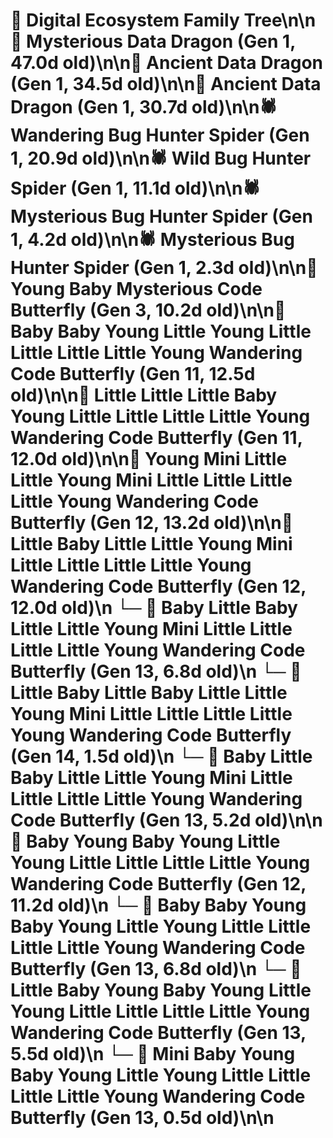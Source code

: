 # 🌳 Digital Ecosystem Family Tree\n\n🐉 Mysterious Data Dragon (Gen 1, 47.0d old)\n\n🐉 Ancient Data Dragon (Gen 1, 34.5d old)\n\n🐉 Ancient Data Dragon (Gen 1, 30.7d old)\n\n🕷️ Wandering Bug Hunter Spider (Gen 1, 20.9d old)\n\n🕷️ Wild Bug Hunter Spider (Gen 1, 11.1d old)\n\n🕷️ Mysterious Bug Hunter Spider (Gen 1, 4.2d old)\n\n🕷️ Mysterious Bug Hunter Spider (Gen 1, 2.3d old)\n\n🦋 Young Baby Mysterious Code Butterfly (Gen 3, 10.2d old)\n\n🦋 Baby Baby Young Little Young Little Little Little Little Young Wandering Code Butterfly (Gen 11, 12.5d old)\n\n🦋 Little Little Little Baby Young Little Little Little Little Young Wandering Code Butterfly (Gen 11, 12.0d old)\n\n🦋 Young Mini Little Little Young Mini Little Little Little Little Young Wandering Code Butterfly (Gen 12, 13.2d old)\n\n🦋 Little Baby Little Little Young Mini Little Little Little Little Young Wandering Code Butterfly (Gen 12, 12.0d old)\n  └─ 🦋 Baby Little Baby Little Little Young Mini Little Little Little Little Young Wandering Code Butterfly (Gen 13, 6.8d old)\n    └─ 🦋 Little Baby Little Baby Little Little Young Mini Little Little Little Little Young Wandering Code Butterfly (Gen 14, 1.5d old)\n  └─ 🦋 Baby Little Baby Little Little Young Mini Little Little Little Little Young Wandering Code Butterfly (Gen 13, 5.2d old)\n\n🦋 Baby Young Baby Young Little Young Little Little Little Little Young Wandering Code Butterfly (Gen 12, 11.2d old)\n  └─ 🦋 Baby Baby Young Baby Young Little Young Little Little Little Little Young Wandering Code Butterfly (Gen 13, 6.8d old)\n  └─ 🦋 Little Baby Young Baby Young Little Young Little Little Little Little Young Wandering Code Butterfly (Gen 13, 5.5d old)\n  └─ 🦋 Mini Baby Young Baby Young Little Young Little Little Little Little Young Wandering Code Butterfly (Gen 13, 0.5d old)\n\n